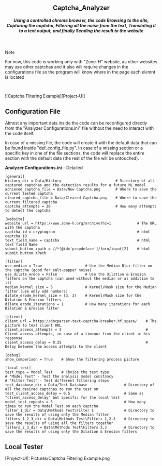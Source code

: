 <div align="center">
  <h2> Captcha_Analyzer </h2>
  <h5> Using a controlled chrome browser, the code Browsing to the site, Capturing the captcha, Filtering all the noise from the text, Translating it to a text output, and finally Sending the result to the website </h5>
</div>

<br />

> [!NOTE]
> For now, this code is working only with "Zone-H" website, as other websites may use other captchas and it also will require changes in the configurations file so the program will know where in the page each elemnt is located

<br />

![Captcha Filtering Example][Project-UI]


## Configuration File
Almost any important data inside the code can be reconfigured directly from the "Analyzer Configurations.ini" file without the need to interact with the code itself.

In case of a missing file, the code will create it with the default data that can be found inside "def_config_file.py". In case of a missing section or a specific key in one of the file sections, the code will replace the entire section with the default data (the rest of the file will be untouched).

**Analyzer Configurations.ini** - Detailed
```
[general]
history_dir = Data/History                         # Directory of all captured captchas and the detection results for a future ML model
achieved_captcha_file = Data/New Captcha.png       # Where to save the current tested captcha
cleared_captcha_file = Data/Cleared Captcha.png    # Where to save the current filtered captcha
captcha_attempts = 20                              # How many attempts to detect the captcha

[website]
website_url = https://www.zone-h.org/archive?hz=1            # The URL with the captcha
captcha_id = cryptogram                                      # html captcha ID
text_field_name = captcha                                    # html text field Name
submit_button_xpath = //*[@id='propdeface']/form/input[2]    # html submit button XPath

[filter]
use_median = True                    # Use the Median Blur filter on the captcha (good for salt-papper noise)
use_dilate_erode = False             # Use the Dilation & Erosion filters on the captcha (can used without the median or as addition to it)
median_kernel_size = 5               # Kernel/Mask size for the Median filter (use only odd numbers)
dilate_erode_kernel_size = (3, 3)    # Kernel/Mask size for the Dilation & Erosion filters
dilate_erode_iterations = 1          # How many iterations for each Dilation & Erosion filter

[client]
client_url = https://docparser-text-captcha-breaker.hf.space/    # The picture to text client URL
client_access_attempts = 3                                       # Client access attempts, in case of a timeout from the client in his response
client_access_delay = 0.25                                       # Delay between the access attempts to the client

[debug]
show_comparison = True    # Show the filtering process picture

[local_test]
test_type = Model Test    # Choice the test type:
# "Model Test" - Test the analysis model constancy
# "Filter Test" - Test different filtering steps
test_database_dir = Data/Test Database                 # Directory of all the desired captchas to run the test on
test_client_access_delay = 0.5                         # Same as "client_access_delay" but specific for the local test
model_test_repeats = 5                                 # How many times to run the Model Test on each captcha
filter_1_dir = Data\Methods Test\Filter 1              # Directory to save the results of using only the Median filter
filters_1_2_3_dir = Data\Methods Test\Filters 1,2,3    # Directory to save the results of using all the filters together
filters_2_3_dir = Data\Methods Test\Filters 2,3        # Directory to save the results of using only the Dilation & Erosion filters
```

## Local Tester


<!-- MARKDOWN LINKS & IMAGES -->
[Project-UI]: Pictures/Captcha Filtering Example.png

